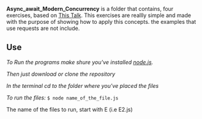 **Async_await_Modern_Concurrency** is a folder that contains, four exercises, based on [This Talk](https://www.youtube.com/watch?v=NsQ2QIrQShU&feature=youtu.be). This exercises are reallly simple and made with the purpose of showing how to apply this concepts. the examples that use requests are not include.

## Use
*To Run the programs make shure you've installed [node.js](https://nodejs.org/es/).*

*Then just download or clone the repository*

*In the terminal cd to the folder where you've placed the files*

*To run the files:*
`$ node name_of_the_file.js`

The name of the files to run, start with E (i.e E2.js)